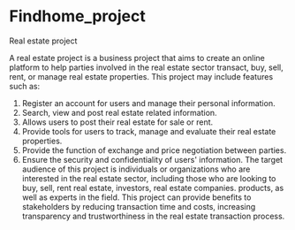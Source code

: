 # Findhome_project

Real estate project

A real estate project is a business project that aims to create an online platform to help parties involved in the real estate sector transact, buy, sell, rent, or manage real estate properties. This project may include features such as:

1. Register an account for users and manage their personal information.
2. Search, view and post real estate related information.
3. Allows users to post their real estate for sale or rent.
4. Provide tools for users to track, manage and evaluate their real estate properties.
5. Provide the function of exchange and price negotiation between parties.
6. Ensure the security and confidentiality of users' information.
   The target audience of this project is individuals or organizations who are interested in the real estate sector, including those who are looking to buy, sell, rent real estate, investors, real estate companies. products, as well as experts in the field. This project can provide benefits to stakeholders by reducing transaction time and costs, increasing transparency and trustworthiness in the real estate transaction process.
